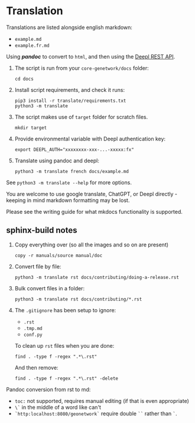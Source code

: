 # Translation

Translations are listed alongside english markdown:

* `example.md`
* `example.fr.md`

Using ***pandoc*** to convert to `html`, and then using the [Deepl REST API](http://deepl.com).

1. The script is run from your ``core-genetwork/docs`` folder:

   ```
   cd docs
   ```

2. Install script requirements, and check it runs:

   ```
   pip3 install -r translate/requirements.txt
   python3 -m translate
   ```

3. The script makes use of ``target`` folder for scratch files.

   ```
   mkdir target
   ```

4. Provide environmental variable with Deepl authentication key:

   ```
   export DEEPL_AUTH="xxxxxxxx-xxx-...-xxxxx:fx"
   ```

5. Translate using pandoc and deepl:

   ```
   python3 -m translate french docs/example.md
   ```

See ``python3 -m translate --help`` for more options.

You are welcome to use  google translate, ChatGPT, or Deepl directly - keeping in mind markdown formatting may be lost.

Please see the writing guide for what mkdocs functionality is supported.

## sphinx-build notes

1. Copy everything over (so all the images and so on are present)
   
   ```
   copy -r manuals/source manual/doc
   ```

2. Convert file by file:
   
   ```
   python3 -m translate rst docs/contributing/doing-a-release.rst
   ```

3. Bulk convert files in a folder:
   
   ```
   python3 -m translate rst docs/contributing/*.rst
   ```

4. The ``.gitignore`` has been setup to ignore:
   
   * ``.rst``
   * ``.tmp.md``
   * ``conf.py``
   
   To clean up ``rst`` files when you are done:
   
   ```
   find . -type f -regex ".*\.rst" 
   ```
   
   And then remove:
   ```
   find . -type f -regex ".*\.rst" -delete 
   ```

Pandoc conversion from rst to md:

* ``toc:`` not supported, requires manual editing (if that is even appropriate)
* `` \` `` in the middle of a word like can't 
* `` `http:localhost:8080/geonetwork` `` require double ` `` ` rather than `` ` ``.
